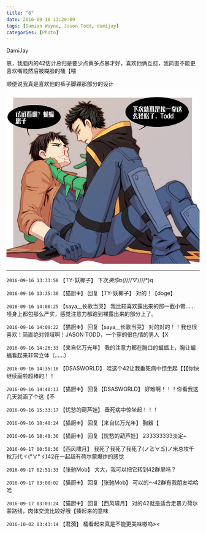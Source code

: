 ```yaml
---
title: "6"
date: 2016-09-16 13:20:09
tags: [Damian Wayne, Jason Todd, damijay]
categories: [Photo]
---
```


<p>DamiJay</p> 
<p>恩，我脑内的42估计总归是要少点黄多点暴才好，喜欢他俩互怼，我简直不能更喜欢嘴贱然后被糊脸的桶【喂</p> 
<p>顺便说我真是喜欢他的裤子脚踝那部分的设计</p>

![](https://raw.githubusercontent.com/alicewish/meowchain247/master/img_cVZNdzJtQk9JV2U2bWkxZHJkZWlEY094TTY1NW9RMlBHeHB3OE9tdFoxTjlLZElhYkVIU2hBPT0.jpg)

---

`2016-09-16 13:33:58` 【TY-妖椰子】 下次*哭你o(*////▽////*)q

`2016-09-16 13:35:30` 【猫厨✙】 回复【TY-妖椰子】 对的！【doge】

`2016-09-16 14:08:25` 【saya\_\_长歌当哭】 我比较喜欢露出来的那一截小臂……啧身上都包那么严实，感觉注意力都跑到裸露出来的部分上了。

`2016-09-16 14:09:22` 【猫厨✙】 回复【saya\_\_长歌当哭】 对的对的！！我也很喜欢！简直绝对领域啊！JASON TODD，一个穿的很色情的男人【X

`2016-09-16 14:26:33` 【来自亿万光年】 我的注意力都在胸口的蝙蝠上，胸让蝙蝠看起来非常立体（……）

`2016-09-16 14:35:18` 【DSASWORLD】 哇这个42让我垂死病中惊坐起【【【你快继续画啦超棒的！！

`2016-09-16 14:40:13` 【猫厨✙】 回复【DSASWORLD】 好难啊！！！你看我这几天就画了个这【不

`2016-09-16 15:33:17` 【忧愁的葫芦娃】 垂死病中惊坐起！！！

`2016-09-16 18:48:24` 【猫厨✙】 回复【来自亿万光年】 胸器【

`2016-09-16 18:48:36` 【猫厨✙】 回复【忧愁的葫芦娃】 233333333淡定~

`2016-09-17 00:50:36` 【西风啸月】 我死了我死了我死了(ノ≧∀≦)ノ米总攻千秋万代ヾ(°∀°ゞ)42在一起超有荷尔蒙爆炸的感觉

`2016-09-17 02:51:33` 【张驰Mob】 大大，我可以把它转到42群里吗？

`2016-09-17 03:00:02` 【猫厨✙】 回复【张驰Mob】 可以的～42群有我朋友哈哈哈

`2016-09-17 03:03:24` 【猫厨✙】 回复【西风啸月】 对的42就是适合走暴力荷尔蒙路线，肉体交流比较好哦【揍起来的意味

`2016-10-02 03:43:14` 【君漪】 桶看起来真是不能更美味嗷呜><
